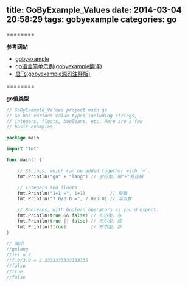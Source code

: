 title: GoByExample_Values
date: 2014-03-04 20:58:29
tags: gobyexample
categories: go
---

<!--head-->

========

**参考网站**

* [gobyexample](https://gobyexample.com/ "gobyexample")
* [go语言简单示例(gobyexample翻译)](http://bbs.csdn.net/topics/390557446 "go语言简单示例")
* [启飞(gobyexample源码注释版)](http://qefee.com/tags/gobyexample/ "启飞")

========

**go值类型**

<!--more-->

<!--body-->

``` go
// GoByExample_Values project main.go
// Go has various value types including strings,
// integers, floats, booleans, etc. Here are a few
// basic examples.

package main

import "fmt"

func main() {

	// Strings, which can be added together with `+`.
	fmt.Println("go" + "lang") // 字符型，用"+"号连接

	// Integers and floats.
	fmt.Println("1+1 =", 1+1)         // 整数
	fmt.Println("7.0/3.0 =", 7.0/3.0) // 浮点数

	// Booleans, with boolean operators as you'd expect.
	fmt.Println(true && false) // 布尔型，与
	fmt.Println(true || false) // 布尔型，或
	fmt.Println(!true)         // 布尔型，非
}

// 输出
//golang
//1+1 = 2
//7.0/3.0 = 2.3333333333333335
//false
//true
//false

```